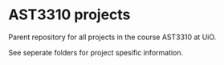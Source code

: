 # AST3310 projects
Parent repository for all projects in the course AST3310 at UiO.

See seperate folders for project spesific information.
